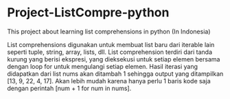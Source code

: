 # Project-ListCompre-python
This project about learning list comprehensions in python (In Indonesia)

List comprehensions digunakan untuk membuat list baru dari iterable lain seperti tuple, string, array, lists, dll. List comprehension terdiri dari tanda kurung yang berisi ekspresi, yang dieksekusi untuk setiap elemen bersama dengan loop for untuk mengulangi setiap elemen.
Hasil iterasi yang didapatkan dari list nums akan ditambah 1 sehingga output yang ditampilkan [13, 9, 22, 4, 17]. 
Akan lebih mudah karena hanya perlu 1 baris kode saja dengan perintah [num + 1 for num in nums].
